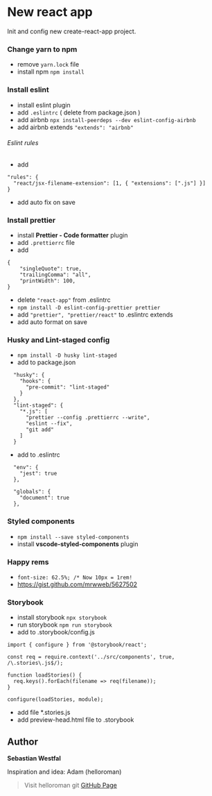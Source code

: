 # New react app

Init and config new create-react-app project.

### Change yarn to npm

- remove `yarn.lock` file
- install npm `npm install`

### Install eslint

- install eslint plugin
- add `.eslintrc` ( delete from package.json )
- add airbnb `npx install-peerdeps --dev eslint-config-airbnb`
- add airbnb extends `"extends": "airbnb"`

###### Eslint rules

- add

```
"rules": {
  "react/jsx-filename-extension": [1, { "extensions": [".js"] }]
}
```

- add auto fix on save

### Install prettier

- install **Prettier - Code formatter** plugin
- add `.prettierrc` file
- add

```
{
    "singleQuote": true,
    "trailingComma": "all",
    "printWidth": 100,
}
```

- delete `"react-app"` from .eslintrc
- `npm install -D eslint-config-prettier prettier`
- add `"prettier", "prettier/react"` to .eslintrc extends
- add auto format on save

### Husky and Lint-staged config

- `npm install -D husky lint-staged`
- add to package.json

```
  "husky": {
    "hooks": {
      "pre-commit": "lint-staged"
    }
  },
  "lint-staged": {
    "*.js": [
      "prettier --config .prettierrc --write",
      "eslint --fix",
      "git add"
    ]
  }
```

- add to .eslintrc

```
  "env": {
    "jest": true
  },

  "globals": {
    "document": true
  },
```

### Styled components

- `npm install --save styled-components`
- install **vscode-styled-components** plugin

### Happy rems

- `font-size: 62.5%; /* Now 10px = 1rem!`
- https://gist.github.com/mrwweb/5627502

### Storybook

- install storybook `npx storybook`
- run storybook `npm run storybook`
- add to .storybook/config.js

```
import { configure } from '@storybook/react';

const req = require.context('../src/components', true, /\.stories\.js$/);

function loadStories() {
  req.keys().forEach(filename => req(filename));
}

configure(loadStories, module);
```

- add file \*.stories.js
- add preview-head.html file to .storybook

## Author

**Sebastian Westfal**

Inspiration and idea: Adam (helloroman)

> Visit helloroman git [GitHub Page](https://github.com/helloroman)
